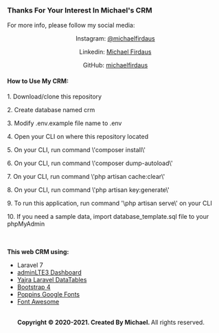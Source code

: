 <b><h3>Thanks For Your Interest In Michael's CRM</h3></b>
<p> For more info, please follow my social media:</p>
<p align="center">Instagram: <a href="https://www.instagram.com/michaelfirdaus/" target="_blank">@michaelfirdaus</a></p>
<p align="center">Linkedin: <a href="https://www.linkedin.com/in/michaelfirdaus/" target="_blank">Michael Firdaus</a></p>
<p align="center">GitHub: <a href="https://github.com/michaelfirdaus" target="_blank">michaelfirdaus</a></p>

<b><h4>How to Use My CRM:</h4></b>
<p>1. Download/clone this repository</p>
<p>2. Create database named crm</p>
<p>3. Modify .env.example file name to .env </p>
<p>4. Open your CLI on where this repository located</p>
<p>5. On your CLI, run command \'composer install\' </p>
<p>6. On your CLI, run command \'composer dump-autoload\' </p>
<p>7. On your CLI, run command \'php artisan cache:clear\' </p>
<p>8. On your CLI, run command \'php artisan key:generate\' </p>
<p>9. To run this application, run command '\php artisan serve\' on your CLI</p>
<p>10. If you need a sample data, import database_template.sql file to your phpMyAdmin</p>
<br><br>
<b>This web CRM using:</b>
<ul>
    <li>Laravel 7</li>
    <li><a href="https://adminlte.io/themes/dev/AdminLTE/index.html" target="_blank">adminLTE3 Dashboard</a></li>
    <li><a href="https://github.com/yajra/laravel-datatables" target="_blank">Yajra Laravel DataTables</a></li>
    <li><a href="https://getbootstrap.com/docs/4.0/getting-started/introduction/" target="_blank">Bootstrap 4</a></li>
    <li><a href="https://fonts.google.com/specimen/Poppins?preview.text_type=custom" target="_blank">Poppins Google Fonts</a></li>
    <li><a href="https://fontawesome.com/" target="_blank">Font Awesome</a></li>
<br>
<p>
<b>Copyright &copy; 2020-2021. Created By Michael. </b>All rights reserved.
</p>
